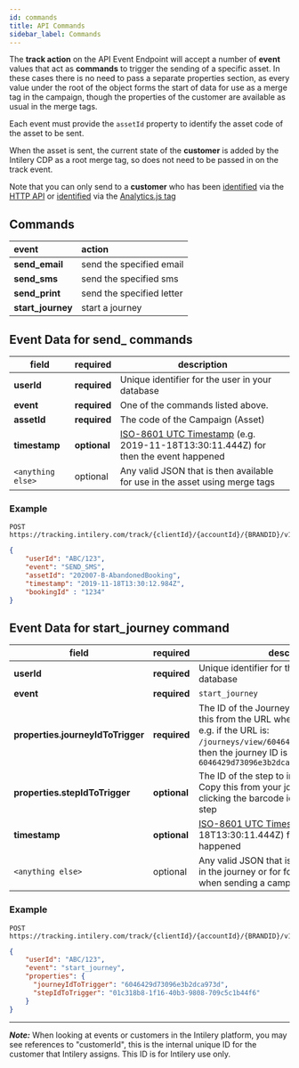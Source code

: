 ```yaml
---
id: commands
title: API Commands
sidebar_label: Commands
---
```


The **track action** on the API Event Endpoint will accept a number of **event** values that act as **commands** to trigger
the sending of a specific asset. In these cases there is no need to pass a separate properties section, as every value under
the root of the object forms the start of data for use as a merge tag in the campaign, though the properties of the 
customer are available as usual in the merge tags.

Each event must provide the `assetId` property to identify the asset code of the asset to be sent.

When the asset is sent, the current state of the **customer** is added by the Intilery CDP as a root merge tag,
so does not need to be passed in on the track event.

Note that you can only send to a **customer** who has been [identified](./api#identify-action) via the [HTTP API](/docs/apis/api)
or [identified](/docs/tag/reference#identify) via the [Analytics.js tag](/docs/tag/tag1)


## Commands

| **event**      | **action**                |
| :------------- | :------------------------ |
| **send_email** | send the specified email  |
| **send_sms**   | send the specified sms    |
| **send_print** | send the specified letter |
| **start_journey** | start a journey |

## Event Data for send_ commands

| **field**        | **required** | description              |
| ----------------- | ------------ | ------------------------------------------------------------ |
| **userId**        | **required** | Unique identifier for the user in your database              |
| **event**         | **required** | One of the commands listed above.                            |
| **assetId**       | **required** | The code of the Campaign (Asset)                             |
| **timestamp**     | **optional** | [ISO-8601 UTC Timestamp](http://en.wikipedia.org/wiki/ISO_8601) (e.g. 2019-11-18T13:30:11.444Z) for then the event happened |
| `<anything else>` | optional     | Any valid JSON that is then available for use in the asset using merge tags |

### Example

```http request
POST https://tracking.intilery.com/track/{clientId}/{accountId}/{BRANDID}/v1/track
```

```json
{
	"userId": "ABC/123",  
	"event": "SEND_SMS",  
	"assetId": "202007-B-AbandonedBooking",  
	"timestamp": "2019-11-18T13:30:12.984Z",  
	"bookingId" : "1234" 
}
```

## Event Data for start_journey command


| **field**        | **required** | description              |
| ----------------- | ------------ | ------------------------------------------------------------ |
| **userId**        | **required** | Unique identifier for the user in your database              |
| **event**         | **required** | `start_journey`                            |
| **properties.journeyIdToTrigger** | **required** | The ID of the Journey to start. You can get this from the URL when you view a journey, e.g. if the URL is: `/journeys/view/6046429d73096e3b2dca973d/1`, then the journey ID is `6046429d73096e3b2dca973d` |
| **properties.stepIdToTrigger** | **optional** | The ID of the step to insert the customer at. Copy this from your journey steps by clicking the barcode icon at top right of any step |
| **timestamp**     | **optional** | [ISO-8601 UTC Timestamp](http://en.wikipedia.org/wiki/ISO_8601) (e.g. 2019-11-18T13:30:11.444Z) for then the event happened |
| `<anything else>` | optional     | Any valid JSON that is then available for use in the journey or for forwarding on to assets when sending a campaign |



### Example

```http request
POST https://tracking.intilery.com/track/{clientId}/{accountId}/{BRANDID}/v1/track
```

```json
{
    "userId": "ABC/123",  
    "event": "start_journey",
    "properties": {
      "journeyIdToTrigger": "6046429d73096e3b2dca973d",
	  "stepIdToTrigger": "01c318b8-1f16-40b3-9808-709c5c1b44f6"
    }
}
```

---

***Note:*** When looking at events or customers in the Intilery platform, you may see references to "customerId", this is the internal unique ID for the customer that Intilery assigns. This ID is for Intilery use only.
